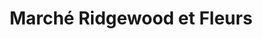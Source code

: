 ---
title: "Marché Ridgewood et Fleurs"
url: /montreal/marche-ridgewood-et-fleurs/
shop: supermarket
---